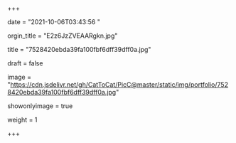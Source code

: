+++

date = "2021-10-06T03:43:56 "

orgin_title = "E2z6JzZVEAARgkn.jpg"

title = "7528420ebda39fa100fbf6dff39dff0a.jpg"

draft = false

image = "https://cdn.jsdelivr.net/gh/CatToCat/PicC@master/static/img/portfolio/7528420ebda39fa100fbf6dff39dff0a.jpg"

showonlyimage = true

weight = 1

+++